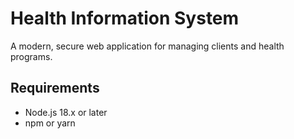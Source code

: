 # Health Information System
A modern, secure web application for managing clients and health programs.

## Requirements

- Node.js 18.x or later
- npm or yarn